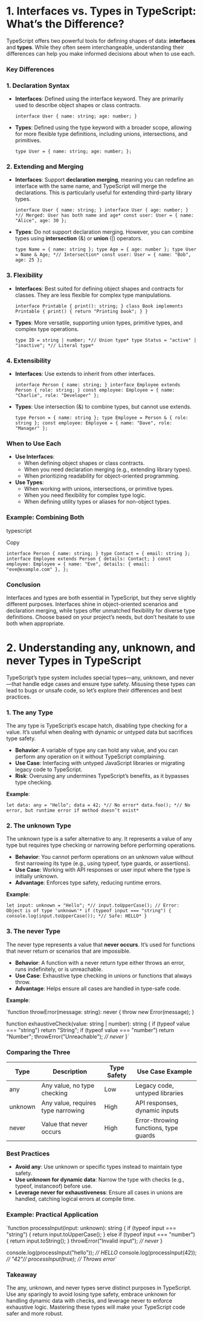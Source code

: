 # 1. Interfaces vs. Types in TypeScript: What’s the Difference?

TypeScript offers two powerful tools for defining shapes of data: **interfaces** and **types**. While they often seem interchangeable, understanding their differences can help you make informed decisions about when to use each.

### Key Differences

### **1. Declaration Syntax**

- **Interfaces**: Defined using the interface keyword. They are primarily used to describe object shapes or class contracts.
    
    ``interface User {
      name: string;
      age: number;
    }``
    
- **Types**: Defined using the type keyword with a broader scope, allowing for more flexible type definitions, including unions, intersections, and primitives.
    
    `type User = {
      name: string;
      age: number;
    };`
    

### **2. Extending and Merging**

- **Interfaces**: Support **declaration merging**, meaning you can redefine an interface with the same name, and TypeScript will merge the declarations. This is particularly useful for extending third-party library types.
    
    `interface User {
      name: string;
    }
    interface User {
      age: number;
    }
    *// Merged: User has both name and age*
    const user: User = { name: "Alice", age: 30 };`
    
- **Types**: Do not support declaration merging. However, you can combine types using **intersection** (&) or **union** (|) operators.
    
    `type Name = { name: string };
    type Age = { age: number };
    type User = Name & Age; *// Intersection*
    const user: User = { name: "Bob", age: 25 };`
    

### **3. Flexibility**

- **Interfaces**: Best suited for defining object shapes and contracts for classes. They are less flexible for complex type manipulations.
    
    `interface Printable {
      print(): string;
    }
    class Book implements Printable {
      print() {
        return "Printing book";
      }
    }`
    
- **Types**: More versatile, supporting union types, primitive types, and complex type operations.
    
    `type ID = string | number; *// Union type*
    type Status = "active" | "inactive"; *// Literal type*`
    

### **4. Extensibility**

- **Interfaces**: Use extends to inherit from other interfaces.
    
    `interface Person {
      name: string;
    }
    interface Employee extends Person {
      role: string;
    }
    const employee: Employee = { name: "Charlie", role: "Developer" };`
    
- **Types**: Use intersection (&) to combine types, but cannot use extends.
    
    `type Person = { name: string };
    type Employee = Person & { role: string };
    const employee: Employee = { name: "Dave", role: "Manager" };`
    

### When to Use Each

- **Use Interfaces**:
    - When defining object shapes or class contracts.
    - When you need declaration merging (e.g., extending library types).
    - When prioritizing readability for object-oriented programming.
- **Use Types**:
    - When working with unions, intersections, or primitive types.
    - When you need flexibility for complex type logic.
    - When defining utility types or aliases for non-object types.

### Example: Combining Both

typescript

Copy

`interface Person {
  name: string;
}
type Contact = { email: string };
interface Employee extends Person {
  details: Contact;
}
const employee: Employee = {
  name: "Eve",
  details: { email: "eve@example.com" },
};`

### Conclusion

Interfaces and types are both essential in TypeScript, but they serve slightly different purposes. Interfaces shine in object-oriented scenarios and declaration merging, while types offer unmatched flexibility for diverse type definitions. Choose based on your project’s needs, but don’t hesitate to use both when appropriate.

# 2. Understanding any, unknown, and never Types in TypeScript

TypeScript’s type system includes special types—any, unknown, and never—that handle edge cases and ensure type safety. Misusing these types can lead to bugs or unsafe code, so let’s explore their differences and best practices.

### **1. The any Type**

The any type is TypeScript’s escape hatch, disabling type checking for a value. It’s useful when dealing with dynamic or untyped data but sacrifices type safety.

- **Behavior**: A variable of type any can hold any value, and you can perform any operation on it without TypeScript complaining.
- **Use Case**: Interfacing with untyped JavaScript libraries or migrating legacy code to TypeScript.
- **Risk**: Overusing any undermines TypeScript’s benefits, as it bypasses type checking.

**Example**:

`let data: any = "Hello";
data = 42; *// No error*
data.foo(); *// No error, but runtime error if method doesn’t exist*`

### **2. The unknown Type**

The unknown type is a safer alternative to any. It represents a value of any type but requires type checking or narrowing before performing operations.

- **Behavior**: You cannot perform operations on an unknown value without first narrowing its type (e.g., using typeof, type guards, or assertions).
- **Use Case**: Working with API responses or user input where the type is initially unknown.
- **Advantage**: Enforces type safety, reducing runtime errors.

**Example**:

`let input: unknown = "Hello";
*// input.toUpperCase(); // Error: Object is of type 'unknown'*
if (typeof input === "string") {
  console.log(input.toUpperCase()); *// Safe: HELLO*
}`

### **3. The never Type**

The never type represents a value that **never occurs**. It’s used for functions that never return or scenarios that are impossible.

- **Behavior**: A function with a never return type either throws an error, runs indefinitely, or is unreachable.
- **Use Case**: Exhaustive type checking in unions or functions that always throw.
- **Advantage**: Helps ensure all cases are handled in type-safe code.

**Example**:

`function throwError(message: string): never {
  throw new Error(message);
}

function exhaustiveCheck(value: string | number): string {
  if (typeof value === "string") return "String";
  if (typeof value === "number") return "Number";
  throwError("Unreachable"); *// never*
}`

### Comparing the Three

| Type | Description | Type Safety | Use Case Example |
| --- | --- | --- | --- |
| any | Any value, no type checking | Low | Legacy code, untyped libraries |
| unknown | Any value, requires type narrowing | High | API responses, dynamic inputs |
| never | Value that never occurs | High | Error-throwing functions, type guards |

### Best Practices

- **Avoid any**: Use unknown or specific types instead to maintain type safety.
- **Use unknown for dynamic data**: Narrow the type with checks (e.g., typeof, instanceof) before use.
- **Leverage never for exhaustiveness**: Ensure all cases in unions are handled, catching logical errors at compile time.

### Example: Practical Application

`function processInput(input: unknown): string {
  if (typeof input === "string") {
    return input.toUpperCase();
  } else if (typeof input === "number") {
    return input.toString();
  }
  throwError("Invalid input"); *// never*
}

console.log(processInput("hello")); *// HELLO*
console.log(processInput(42)); *// "42"// processInput(true); // Throws error*`

### Takeaway

The any, unknown, and never types serve distinct purposes in TypeScript. Use any sparingly to avoid losing type safety, embrace unknown for handling dynamic data with checks, and leverage never to enforce exhaustive logic. Mastering these types will make your TypeScript code safer and more robust.
